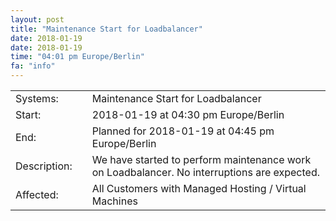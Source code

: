 ```yaml
---
layout: post
title: "Maintenance Start for Loadbalancer"
date: 2018-01-19
date: 2018-01-19
time: "04:01 pm Europe/Berlin"
fa: "info"
---
```


|                   |   |                                                                      |
|-------------------|---|----------------------------------------------------------------------|
| Systems:          |   | Maintenance Start for Loadbalancer|
| Start:            |   | 2018-01-19 at 04:30 pm Europe/Berlin |
| End:              |   | Planned for 2018-01-19 at 04:45 pm  Europe/Berlin |
| Description:      |   | We have started to perform maintenance work on Loadbalancer. No interruptions are expected. |
| Affected:         |   | All Customers with Managed Hosting / Virtual Machines |
